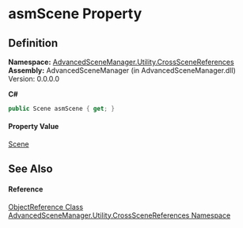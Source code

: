# asmScene Property




## Definition
**Namespace:** <a href="N_AdvancedSceneManager_Utility_CrossSceneReferences">AdvancedSceneManager.Utility.CrossSceneReferences</a>  
**Assembly:** AdvancedSceneManager (in AdvancedSceneManager.dll) Version: 0.0.0.0

**C#**
``` C#
public Scene asmScene { get; }
```



#### Property Value
<a href="T_AdvancedSceneManager_Models_Scene">Scene</a>

## See Also


#### Reference
<a href="T_AdvancedSceneManager_Utility_CrossSceneReferences_ObjectReference">ObjectReference Class</a>  
<a href="N_AdvancedSceneManager_Utility_CrossSceneReferences">AdvancedSceneManager.Utility.CrossSceneReferences Namespace</a>  
